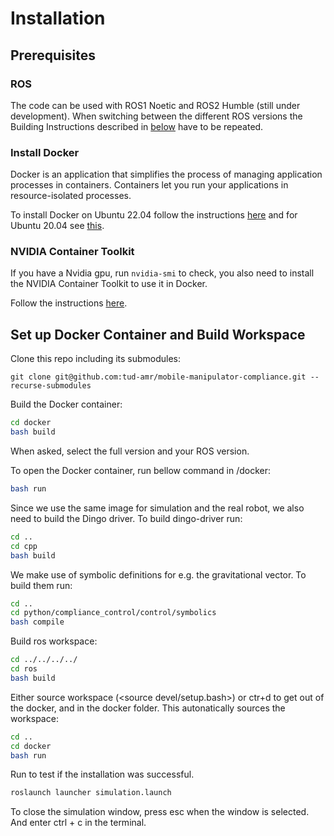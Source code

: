 # Installation

## Prerequisites

### ROS
The code can be used with ROS1 Noetic and ROS2 Humble (still under development). When switching between the different ROS versions the Building Instructions described in [below](#Set-up-Docker-Container-and-Build-Workspace) have to be repeated.

### Install Docker
Docker is an application that simplifies the process of managing application processes in containers. Containers let you run your applications in resource-isolated processes. 

To install Docker on Ubuntu 22.04 follow the instructions [here](https://www.digitalocean.com/community/tutorials/how-to-install-and-use-docker-on-ubuntu-22-04) and for Ubuntu 20.04 see [this](https://www.digitalocean.com/community/tutorials/how-to-install-and-use-docker-on-ubuntu-20-04).

###  NVIDIA Container Toolkit
If you have a Nvidia gpu, run `nvidia-smi` to check, you also need to install the NVIDIA Container Toolkit to use it in Docker.

Follow the instructions [here](https://docs.nvidia.com/datacenter/cloud-native/container-toolkit/latest/install-guide.html).

## Set up Docker Container and Build Workspace
Clone this repo including its submodules:

```
git clone git@github.com:tud-amr/mobile-manipulator-compliance.git --recurse-submodules
```

Build the Docker container:
```bash
cd docker
bash build
```
When asked, select the full version and your ROS version.


To open the Docker container, run bellow command in /docker:
```bash
bash run
```

Since we use the same image for simulation and the real robot, we also need to build the Dingo driver. To build dingo-driver run: 
```bash
cd ..
cd cpp
bash build
```

We make use of symbolic definitions for e.g. the gravitational vector. To build them run:
```bash
cd ..
cd python/compliance_control/control/symbolics
bash compile
```

Build ros workspace:
```bash
cd ../../../../
cd ros
bash build
```


Either source workspace (<source devel/setup.bash>) or ctr+d to get out of the docker, and <bash run> in the docker folder. This autonatically sources the workspace:
```bash
cd ..
cd docker
bash run
```

Run to test if the installation was successful.
```bash
roslaunch launcher simulation.launch 
```
To close the simulation window, press esc when the window is selected. And enter ctrl + c in the terminal.